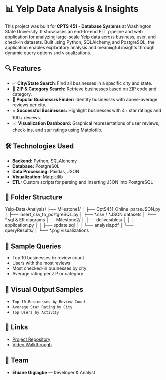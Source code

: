 # 📊 Yelp Data Analysis & Insights

This project was built for **CPTS 451 - Database Systems** at Washington State University. It showcases an end-to-end ETL pipeline and web application for analyzing large-scale Yelp data across business, user, and check-in datasets. Built using Python, SQLAlchemy, and PostgreSQL, the application enables exploratory analysis and meaningful insights through dynamic query options and visualizations.

## 🔍 Features

- ✅ **City/State Search:** Find all businesses in a specific city and state.
- 📍 **ZIP & Category Search:** Retrieve businesses based on ZIP code and category.
- 🧾 **Popular Businesses Finder:** Identify businesses with above-average reviews per city.
- ⭐ **Successful Businesses:** Highlight businesses with 4+ star ratings and 100+ reviews.
- 📈 **Visualization Dashboard:** Graphical representations of user reviews, check-ins, and star ratings using Matplotlib.

## 🛠️ Technologies Used

- **Backend:** Python, SQLAlchemy  
- **Database:** PostgreSQL  
- **Data Processing:** Pandas, JSON  
- **Visualization:** Matplotlib  
- **ETL:** Custom scripts for parsing and inserting JSON into PostgreSQL

## 📁 Folder Structure

Yelp-Data-Analysis/
├── Milestone1/
│ ├── CptS451_Online_parseJSON.py
│ ├── insert_csv_to_postgreSQL.py
│ ├── *.csv / *.JSON datasets
│ └── *.sql & ER diagrams
├── Milestone2/
│ ├── deliverables/
│ │ ├── application.py
│ │ ├── update.sql
│ │ └── analysis.pdf
│ └── queryResults/
│ └── *.png visualizations



## 🧪 Sample Queries

- Top 10 businesses by review count  
- Users with the most reviews  
- Most checked-in businesses by city  
- Average rating per ZIP or category  

## 📸 Visual Output Samples

- `Top 10 Businesses by Review Count`  
- `Average Star Rating by City`  
- `Top Users by Activity`

## 🔗 Links

- [Project Repository](https://github.com/Ehiane/Yelp-Data-Analysis)
- [Video Walkthrough](https://www.youtube.com/watch?v=VPdj3VkV9Es)

## 🤝 Team

- **Ehiane Oigiagbe** — Developer & Analyst
